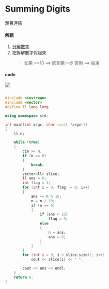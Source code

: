 # Summing Digits

[題目連結](https://onlinejudge.org/external/113/11332.pdf)  


#### 解題

1. [分解數字]()
2. 把拆解數字假起來
   >如果 >=10 ==> 回到第一步
   >否則 ==> 結束

#### code 

![](https://th.bing.com/th/id/R.6bca5b9e8b8bb385f10194604964fe6e?rik=bErG%2b%2fDlW5rljg&pid=ImgRaw&r=0)

```cpp

#include <iostream>
#include <vector>
#define ll long long

using namespace std;

int main(int argc, char const *argv[])
{
    ll n;

    while (true)
    {
        cin >> n;
        if (n == 0)
        {
            break;
        }
        vector<ll> slice;
        ll ans = 0;
        int flag = 1;
        for (int i = 0; flag != 0; i++)
        {
            ans += n % 10;
            n = n / 10;
            if (n == 0)
            {
                if (ans < 10)
                    flag = 0;
                else
                {
                    n = ans;
                    ans = 0;
                }
            }
        }
        for (int i = 0; i < slice.size(); i++)
            cout << slice[i] << " ";

        cout << ans << endl;
    }
    return 0;
}
```
